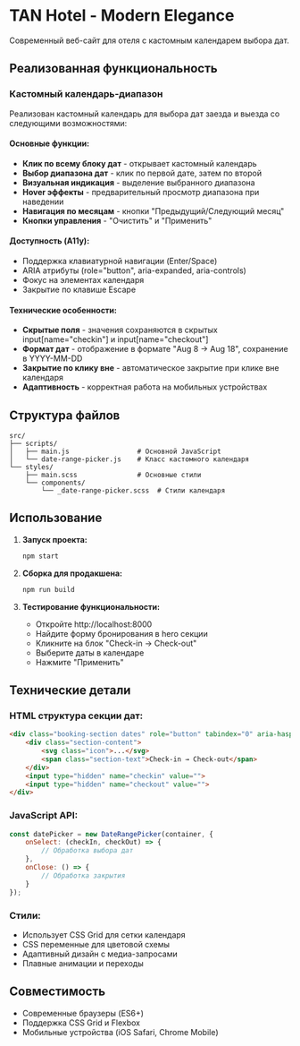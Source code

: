 # TAN Hotel - Modern Elegance

Современный веб-сайт для отеля с кастомным календарем выбора дат.

## Реализованная функциональность

### Кастомный календарь-диапазон

Реализован кастомный календарь для выбора дат заезда и выезда со следующими возможностями:

#### Основные функции:
- **Клик по всему блоку дат** - открывает кастомный календарь
- **Выбор диапазона дат** - клик по первой дате, затем по второй
- **Визуальная индикация** - выделение выбранного диапазона
- **Hover эффекты** - предварительный просмотр диапазона при наведении
- **Навигация по месяцам** - кнопки "Предыдущий/Следующий месяц"
- **Кнопки управления** - "Очистить" и "Применить"

#### Доступность (A11y):
- Поддержка клавиатурной навигации (Enter/Space)
- ARIA атрибуты (role="button", aria-expanded, aria-controls)
- Фокус на элементах календаря
- Закрытие по клавише Escape

#### Технические особенности:
- **Скрытые поля** - значения сохраняются в скрытых input[name="checkin"] и input[name="checkout"]
- **Формат дат** - отображение в формате "Aug 8 → Aug 18", сохранение в YYYY-MM-DD
- **Закрытие по клику вне** - автоматическое закрытие при клике вне календаря
- **Адаптивность** - корректная работа на мобильных устройствах

## Структура файлов

```
src/
├── scripts/
│   ├── main.js                 # Основной JavaScript
│   └── date-range-picker.js    # Класс кастомного календаря
└── styles/
    ├── main.scss               # Основные стили
    └── components/
        └── _date-range-picker.scss  # Стили календаря
```

## Использование

1. **Запуск проекта:**
   ```bash
   npm start
   ```

2. **Сборка для продакшена:**
   ```bash
   npm run build
   ```

3. **Тестирование функциональности:**
   - Откройте http://localhost:8000
   - Найдите форму бронирования в hero секции
   - Кликните на блок "Check-in → Check-out"
   - Выберите даты в календаре
   - Нажмите "Применить"

## Технические детали

### HTML структура секции дат:
```html
<div class="booking-section dates" role="button" tabindex="0" aria-haspopup="dialog" aria-expanded="false" aria-controls="date-range-picker">
    <div class="section-content">
        <svg class="icon">...</svg>
        <span class="section-text">Check-in → Check-out</span>
    </div>
    <input type="hidden" name="checkin" value="">
    <input type="hidden" name="checkout" value="">
</div>
```

### JavaScript API:
```javascript
const datePicker = new DateRangePicker(container, {
    onSelect: (checkIn, checkOut) => {
        // Обработка выбора дат
    },
    onClose: () => {
        // Обработка закрытия
    }
});
```

### Стили:
- Использует CSS Grid для сетки календаря
- CSS переменные для цветовой схемы
- Адаптивный дизайн с медиа-запросами
- Плавные анимации и переходы

## Совместимость

- Современные браузеры (ES6+)
- Поддержка CSS Grid и Flexbox
- Мобильные устройства (iOS Safari, Chrome Mobile)
